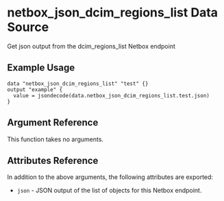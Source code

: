 # netbox\_json\_dcim\_regions\_list Data Source

Get json output from the dcim_regions_list Netbox endpoint

## Example Usage

```hcl
data "netbox_json_dcim_regions_list" "test" {}
output "example" {
  value = jsondecode(data.netbox_json_dcim_regions_list.test.json)
}
```

## Argument Reference

This function takes no arguments.

## Attributes Reference

In addition to the above arguments, the following attributes are exported:
* ``json`` - JSON output of the list of objects for this Netbox endpoint.

